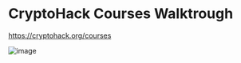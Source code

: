 # CryptoHack Courses Walktrough
https://cryptohack.org/courses

![image](https://github.com/RenzPy/cryptohackwalktrough/assets/128860095/df280017-f609-46a5-b2c2-257dd91b24cd)


